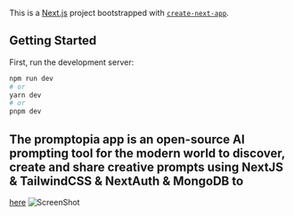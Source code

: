 This is a [Next.js](https://nextjs.org/) project bootstrapped with [`create-next-app`](https://github.com/vercel/next.js/tree/canary/packages/create-next-app).

## Getting Started

First, run the development server:

```bash
npm run dev
# or
yarn dev
# or
pnpm dev
```

## The promptopia app is an open-source AI prompting tool for the modern world to discover, create and share creative prompts using NextJS & TailwindCSS & NextAuth & MongoDB to 

[here](https://promptopia-indol-three.vercel.app/)
![ScreenShot](https://i.pinimg.com/564x/da/e6/f8/dae6f826ee2f36b7c8e1122faa0318d0.jpg)
